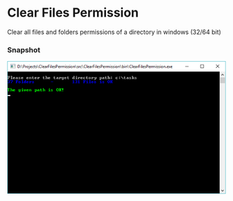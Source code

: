# Clear Files Permission
Clear all files and folders permissions of a directory in windows (32/64 bit)


### Snapshot
![snapshot](https://github.com/Behzadkhosravifar/ClearFilesPermission/raw/master/img/snapshot.png)
